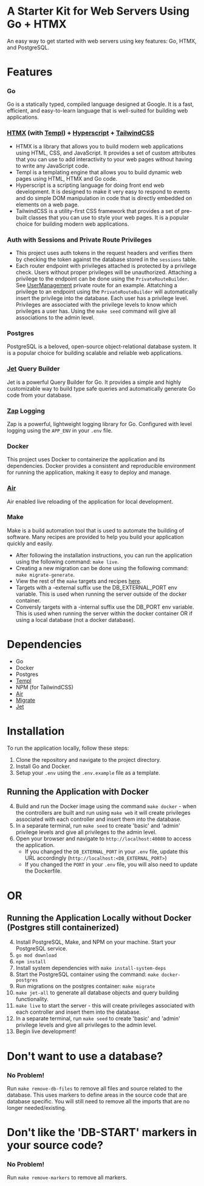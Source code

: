 # A Starter Kit for Web Servers Using Go + HTMX
An easy way to get started with web servers using key features: Go, HTMX, and PostgreSQL.

# Features
### Go
Go is a statically typed, compiled language designed at Google. It is a fast, efficient, and easy-to-learn language that is well-suited for building web applications.

### [HTMX](https://htmx.org/) (with [Templ](https://templ.guide)) + [Hyperscript](https://hyperscript.org/) + [TailwindCSS](https://tailwindcss.com/)
- HTMX is a library that allows you to build modern web applications using HTML, CSS, and JavaScript. It provides a set of custom attributes that you can use to add interactivity to your web pages without having to write any JavaScript code.
- Templ is a templating engine that allows you to build dynamic web pages using HTML, HTMX and Go code.
- Hyperscript is a scripting language for doing front end web development. It is designed to make it very easy to respond to events and do simple DOM manipulation in code that is directly embedded on elements on a web page.
- TailwindCSS is a utility-first CSS framework that provides a set of pre-built classes that you can use to style your web pages. It is a popular choice for building modern web applications.

### Auth with Sessions and Private Route Privileges
- This project uses auth tokens in the request headers and verifies them by checking the token against the database stored in the `sessions` table.
- Each router endpoint with privileges attached is protected by a privilege check. Users without proper privileges will be unauthorized. Attaching a privilege to the
endpoint can be done using the `PrivateRouteBuilder`. See [UserManagement](https://github.com/carsonkrueger/go-test/blob/main/controllers/private/userManagement.go) private route for an example. Attatching a privilege to an endpoint using the `PrivateRouteBuilder` will automatically insert the privilege into the database. Each user has a privilege level. Privileges are associated with the privilege levels to know which privileges a user has. Using the `make seed` command will give all associations to the admin level.

### Postgres
PostgreSQL is a beloved, open-source object-relational database system. It is a popular choice for building scalable and reliable web applications.

### [Jet](https://github.com/go-jet/jet) Query Builder
Jet is a powerful Query Builder for Go. It provides a simple and highly customizable way to build type safe queries and automatically generate Go code from your database.

### [Zap](https://github.com/uber-go/zap) Logging
Zap is a powerful, lightweight logging library for Go. Configured with level logging using the `APP_ENV` in your `.env` file.

### Docker
This project uses Docker to containerize the application and its dependencies. Docker provides a consistent and reproducible environment for running the application, making it easy to deploy and manage.

### [Air](https://github.com/air-verse/air)
Air enabled live reloading of the application for local development.

### Make
Make is a build automation tool that is used to automate the building of software. Many recipes are provided to help you build your application quickly and easily.
- After following the installation instructions, you can run the application using the following command: `make live`.
- Creating a new migration can be done using the following command: `make migrate-generate`.
- View the rest of the `make` targets and recipes [here](https://github.com/carsonkrueger/go-test/blob/main/Makefile).
- Targets with a -external suffix use the DB_EXTERNAL_PORT env variable. This is used when running the server outside of the docker container.
- Conversly targets with a -internal suffix use the DB_PORT env variable. This is used when running the server within the docker container OR if using a local database (not a docker database).

# Dependencies
- Go
- Docker
- Postgres
- [Templ](https://templ.guide)
- NPM (for TailwindCSS)
- [Air](https://github.com/air-verse/air)
- [Migrate](https://github.com/golang-migrate/migrate)
- [Jet](https://github.com/go-jet/jet)

# Installation
To run the application locally, follow these steps:

1. Clone the repository and navigate to the project directory.
2. Install Go and Docker.
3. Setup your `.env` using the `.env.example` file as a template.

## Running the Application with Docker

4. Build and run the Docker image using the command `make docker` - when the controllers are built and run using `make web` it will create privileges associated with each controller and insert them into the database.
5. In a separate terminal, run `make seed` to create 'basic' and 'admin' privilege levels and give all privileges to the admin level.
6. Open your browser and navigate to `http://localhost:40080` to access the application.
    - If you changed the `DB_EXTERNAL_PORT` in your `.env` file, update this URL accordingly (`http://localhost:<DB_EXTERNAL_PORT>`)
    - If you changed the `PORT` in your `.env` file, you will also need to update the Dockerfile.

# OR

## Running the Application Locally without Docker (Postgres still containerized)
4. Install PostgreSQL, Make, and NPM on your machine. Start your PostgreSQL service.
5. `go mod download`
6. `npm install`
7. Install system dependencies with `make install-system-deps`
8. Start the PostgreSQL container using the command: `make docker-postgres`
9. Run migrations on the postgres container: `make migrate`
10. `make jet-all` to generate all database objects and query building functionality.
11. `make live` to start the server - this will create privileges associated with each controller and insert them into the database.
12. In a separate terminal, run `make seed` to create 'basic' and 'admin' privilege levels and give all privileges to the admin level.
13. Begin live development!

# Don't want to use a database?

### No Problem!
Run `make remove-db-files` to remove all files and source related to the database.
This uses markers to define areas in the source code that are database specific.
You will still need to remove all the imports that are no longer needed/existing.

# Don't like the 'DB-START' markers in your source code?

### No Problem!
Run `make remove-markers` to remove all markers.
